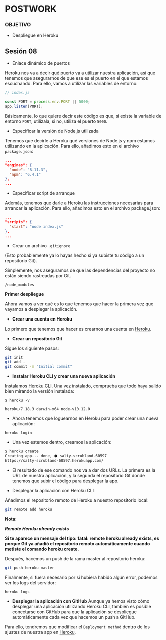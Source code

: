 # POSTWORK

### OBJETIVO

* Despliegue en Heroku

## Sesión 08

* Enlace dinámico de puertos

Heroku nos va a decir qué puerto va a utilizar nuestra aplicación, así que tenemos que asegurarnos de que ese es el puerto en el que estamos escuchando. Para ello, vamos a utilizar las variables de entorno:

```javascript
// index.js

const PORT = process.env.PORT || 5000;
app.listen(PORT);
```

Básicamente, lo que quiere decir este código es que, si existe la variable de entorno `PORT`, utilízala, si no, utiliza el puerto  `5000`.

* Especificar la versión de Node.js utilizada

Tenemos que decirle a Heroku qué versiones de Node.js y npm estamos utilizando en la aplicación. Para ello, añadimos esto en el archivo `package.json`:

```json
...
"engines": {
  "node": "8.11.3",
  "npm": "6.4.1"
},
...
```
* Especificar script de arranque

Además, tenemos que darle a Heroku las instrucciones necesarias para arrancar la aplicación. Para ello, añadimos esto en el archivo package.json:

```json
...
"scripts": {
  "start": "node index.js"
},
...
```

* Crear un archivo `.gitignore`

(Esto probablemente ya lo hayas hecho si ya subiste tu código a un repositorio Git).

Simplemente, nos aseguramos de que las dependencias del proyecto no están siendo rastreadas por Git.

`/node_modules`

**Primer despliegue**

Ahora vamos a ver qué es lo que tenemos que hacer la primera vez que vayamos a desplegar la aplicación.

* **Crear una cuenta en Heroku**

Lo primero que tenemos que hacer es crearnos una cuenta en [Heroku](https://heroku.com/).

* **Crear un repositorio Git**

Sigue los siguiente pasos:

```bash
git init
git add .
git commit -m "Initial commit"
```

* **Instalar Heroku CLI y crear una nueva aplicación**

Instalamos [Heroku CLI](https://devcenter.heroku.com/articles/heroku-cli). Una vez instalado, comprueba que todo haya salido bien mirando la versión instalada:

`$ heroku -v`

`heroku/7.18.3 darwin-x64 node-v10.12.0`

* Ahora tenemos que loguearnos en Heroku para poder crear una nueva aplicación:

`heroku login`

* Una vez estemos dentro, creamos la aplicación:

```bash
$ heroku create
Creating app... done, ⬢ salty-scrubland-60597
https://salty-scrubland-60597.herokuapp.com/
```

* El resultado de ese comando nos va a dar dos URLs. La primera es la URL de nuestra aplicación, y la segunda el repositorio Git donde tenemos que subir el código para desplegar la app.

* Desplegar la aplicación con Heroku CLI

Añadimos el repositorio remoto de Heroku a nuestro repositorio local:

```bash
git remote add heroku 
```

**Nota:**

***Remote Heroku already exists***

**Si te aparece un mensaje del tipo: fatal: remote heroku already exists, es porque Git ya añadió el repositorio remoto automáticamente cuando metiste el comando heroku create.**

Después, hacemos un push de la rama master al repositorio heroku:

```bash
git push heroku master
```

Finalmente, si fuera necesario por si hubiera habido algún error, podemos ver los logs del servidor:

```bash
heroku logs
```

* **Desplegar la aplicación con GitHub**
Aunque ya hemos visto cómo desplegar una aplicación utilizando Heroku CLI, también es posible conectarse con GitHub para que la aplicación se despliegue automáticamente cada vez que hacemos un push a GitHub.

Para ello, tendremos que modificar el `Deployment method` dentro de los ajustes de nuestra app en [Heroku](https://www.heroku.com/).

